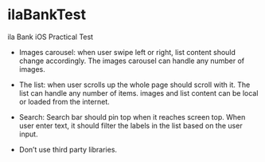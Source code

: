 # ilaBankTest
ila Bank iOS Practical Test

- Images carousel: when user swipe left or right, list content should change accordingly. The images carousel can handle any number of images.

- The list: when user scrolls up the whole page should scroll with it. The list can handle any number of items. images and list content can be local or loaded from the internet.

- Search: Search bar should pin top when it reaches screen top. When user enter text, it should filter the labels in the list based on the user input.

- Don’t use third party libraries.

